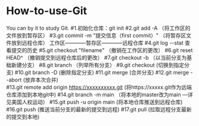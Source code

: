 # How-to-use-Git
You can by it to study Git.
#1.初始化仓库：git  init
#2.git add -A   （将工作区的文件放到暂存区）
#3.git commit -m  "提交信息（first commit）"  （将暂存区文件放到远程仓库）
	工作区————暂存区————远程仓库
#4.git log --stat   查看提交的历史
#5.git checkout "filename"  （撤销在工作区的更改）
#6.git reset HEAD^  （撤销提交到远程仓库后的更改）
#7.git checkout -b <branchname>  （以当前分支为基础新建分支）
#8.git branch （列举所有分支）
#9.git checkout <branchname>  (切换到指定分支)
#10.git branch -D <branchname>  (删除指定分支)
#11.git merge <branchname>   (合并分支)
#12.git merge --abort  (放弃本次合并)    
#13.git remote add origin https://xxxxxxxxxx.git  (将https://xxxxx.git作为远端仓库添加到本地git中)
#14.git branch -m main  （将本地的master改为main —详见美国人权运动）
#15.git push -u origin main (将本地仓库推送到远程仓库)
#16.git push (推送当前分支的最新的提交到远程)
#17.git pull (拉取远程分支最新的提交到本地)
